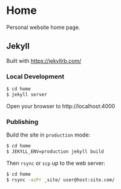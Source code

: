 # Home

Personal website home page.

## Jekyll

Built with https://jekyllrb.com/

### Local Development

```bash
$ cd home
$ jekyll server
```

Open your browser to http://localhost:4000

### Publishing

Build the site in `production` mode:

```bash
$ cd home
$ JEKYLL_ENV=production jekyll build
```

Then `rsync` or `scp` up to the web server:

```bash
$ cd home
$ rsync -azPr _site/ user@host:site.com/
```
